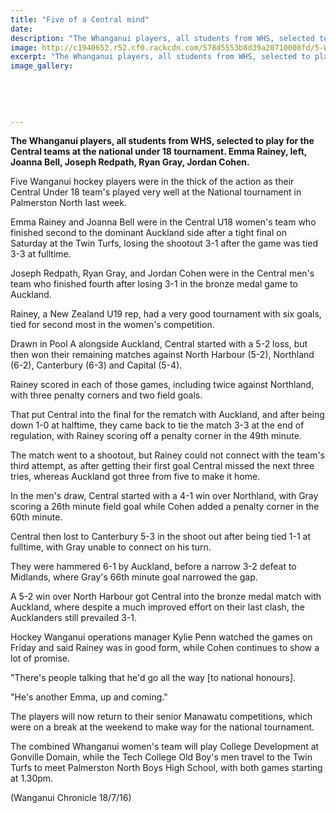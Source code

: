 ```yaml
---
title: "Five of a Central mind"
date: 
description: "The Whanganui players, all students from WHS, selected to play for the Central teams at the national under 18 tournament. Emma Rainey, left, Joanna Bell, Joseph Redpath, Ryan Gray, Jordan Cohen..."
image: http://c1940652.r52.cf0.rackcdn.com/578d5553b8d39a20710008fd/5-WHS-students-selected-for-Central-U18-tourny-Chron-18-July.jpg
excerpt: "The Whanganui players, all students from WHS, selected to play for the Central teams at the national under 18 tournament. Emma Rainey, left, Joanna Bell, Joseph Redpath, Ryan Gray, Jordan Cohen..."
image_gallery:
    
    
    
    
    
---
```


<p><strong>The Whanganui players, all students from WHS, selected to play for the Central teams at the national under 18 tournament. Emma Rainey, left, Joanna Bell, Joseph Redpath, Ryan Gray, Jordan Cohen.</strong></p>
<p>Five Wanganui hockey players were in the thick of the action as their Central Under 18 team's played very well at the National tournament in Palmerston North last week.</p>
<p>Emma Rainey and Joanna Bell were in the Central U18 women's team who finished second to the dominant Auckland side after a tight final on Saturday at the Twin Turfs, losing the shootout 3-1 after the game was tied 3-3 at fulltime.</p>
<p>Joseph Redpath, Ryan Gray, and Jordan Cohen were in the Central men's team who finished fourth after losing 3-1 in the bronze medal game to Auckland.</p>
<p>Rainey, a New Zealand U19 rep, had a very good tournament with six goals, tied for second most in the women's competition.</p>
<p>Drawn in Pool A alongside Auckland, Central started with a 5-2 loss, but then won their remaining matches against North Harbour (5-2), Northland (6-2), Canterbury (6-3) and Capital (5-4).</p>
<p>Rainey scored in each of those games, including twice against Northland, with three penalty corners and two field goals.</p>
<p>That put Central into the final for the rematch with Auckland, and after being down 1-0 at halftime, they came back to tie the match 3-3 at the end of regulation, with Rainey scoring off a penalty corner in the 49th minute.</p>
<p>The match went to a shootout, but Rainey could not connect with the team's third attempt, as after getting their first goal Central missed the next three tries, whereas Auckland got three from five to make it home.</p>
<p>In the men's draw, Central started with a 4-1 win over Northland, with Gray scoring a 26th minute field goal while Cohen added a penalty corner in the 60th minute.</p>
<p>Central then lost to Canterbury 5-3 in the shoot out after being tied 1-1 at fulltime, with Gray unable to connect on his turn.</p>
<p>They were hammered 6-1 by Auckland, before a narrow 3-2 defeat to Midlands, where Gray's 66th minute goal narrowed the gap.</p>
<p>A 5-2 win over North Harbour got Central into the bronze medal match with Auckland, where despite a much improved effort on their last clash, the Aucklanders still prevailed 3-1.</p>
<p>Hockey Wanganui operations manager Kylie Penn watched the games on Friday and said Rainey was in good form, while Cohen continues to show a lot of promise.</p>
<p>"There's people talking that he'd go all the way [to national honours].</p>
<p>"He's another Emma, up and coming."</p>
<p>The players will now return to their senior Manawatu competitions, which were on a break at the weekend to make way for the national tournament.</p>
<p>The combined Whanganui women's team will play College Development at Gonville Domain, while the Tech College Old Boy's men travel to the Twin Turfs to meet Palmerston North Boys High School, with both games starting at 1.30pm.</p>
<p class="clear syndicator">(Wanganui Chronicle 18/7/16)</p>

